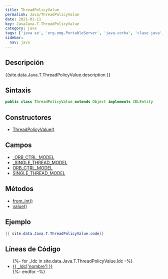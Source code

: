 ```yaml
---
title: ThreadPolicyValue
permalink: Java/ThreadPolicyValue
date: 2021-01-11
key: JavaJava.T.ThreadPolicyValue
category: java
tags: ['java se', 'org.omg.PortableServer', 'java.corba', 'clase java', 'Java 1.0']
sidebar: 
  nav: java
---
```


## Descripción
{{site.data.Java.T.ThreadPolicyValue.description }}

## Sintaxis
~~~java
public class ThreadPolicyValue extends Object implements IDLEntity
~~~

## Constructores
* [ThreadPolicyValue()](/Java/ThreadPolicyValue/ThreadPolicyValue/)

## Campos
* [_ORB_CTRL_MODEL](/Java/ThreadPolicyValue/_ORB_CTRL_MODEL)
* [_SINGLE_THREAD_MODEL](/Java/ThreadPolicyValue/_SINGLE_THREAD_MODEL)
* [ORB_CTRL_MODEL](/Java/ThreadPolicyValue/ORB_CTRL_MODEL)
* [SINGLE_THREAD_MODEL](/Java/ThreadPolicyValue/SINGLE_THREAD_MODEL)

## Métodos
* [from_int()](/Java/ThreadPolicyValue/from_int)
* [value()](/Java/ThreadPolicyValue/value)

## Ejemplo
~~~java
{{ site.data.Java.T.ThreadPolicyValue.code}}
~~~

## Líneas de Código
<ul>
{%- for _ldc in site.data.Java.T.ThreadPolicyValue.ldc -%}
   <li>
       <a href="{{_ldc['url'] }}">{{ _ldc['nombre'] }}</a>
   </li>
{%- endfor -%}
</ul>
